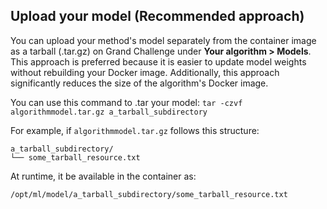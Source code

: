 ## Upload your model (Recommended approach)

You can upload your method's model separately from the container image as a tarball (.tar.gz) on Grand Challenge under
 **Your algorithm > Models**. This approach is preferred because it is easier to update model weights without rebuilding your Docker image. Additionally, this approach significantly reduces the size of the algorithm's Docker image.


You can use this command to .tar your model:  `tar -czvf algorithmmodel.tar.gz a_tarball_subdirectory` 

For example, if `algorithmmodel.tar.gz` follows this structure: 
```
a_tarball_subdirectory/
└── some_tarball_resource.txt
```

At runtime, it be available in the container as:

`/opt/ml/model/a_tarball_subdirectory/some_tarball_resource.txt `


